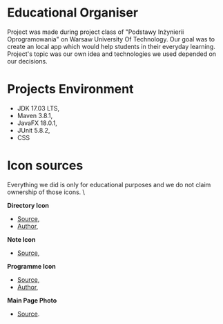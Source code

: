 # Educational Organiser
Project was made during project class of "Podstawy Inżynierii Oprogramowania" on Warsaw University Of Technology. Our
goal was to create an local app which would help students in their everyday learning. Project's topic was our own idea 
and technologies we used depended on our decisions.

# Projects Environment
* JDK 17.03 LTS,
* Maven 3.8.1,
* JavaFX 18.0.1,
* JUnit 5.8.2,
* CSS

# Icon sources
Everything we did is only for educational purposes and we do not claim ownership of those icons. \

**Directory Icon**
* [Source](https://pixabay.com/pt/vectors/caixa-arquivo-pasta-1699630/),
* [Author](https://pixabay.com/pt/users/janjf93-3084263/),

**Note Icon**
* [Source](https://www.onlinewebfonts.com/icon/126426),

**Programme Icon**
* [Source](https://pixabay.com/pl/vectors/ksi%c4%85%c5%bcka-zeszyt-dziennik-uczy%c4%87-si%c4%99-5925273/),
* [Author](https://pixabay.com/pl/users/shafin_protic-16278454/),

**Main Page Photo**
* [Source](https://cdn.pixabay.com/photo/2021/01/21/15/54/books-5937716_960_720.jpg).
